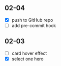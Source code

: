 ## 02-04
- [x] push to GitHub repo
- [ ] add pre-commit hook

## 02-03
- [ ] card hover effect
- [x] select one hero